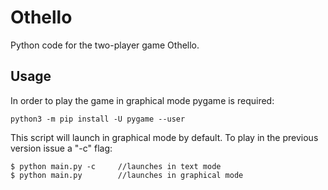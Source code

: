 # Othello
Python code for the two-player game Othello.

## Usage
In order to play the game in graphical mode pygame is required:

```
python3 -m pip install -U pygame --user
```

This script will launch in graphical mode by default.
To play in the previous version issue a "-c" flag:

```
$ python main.py -c     //launches in text mode
$ python main.py        //launches in graphical mode
```
